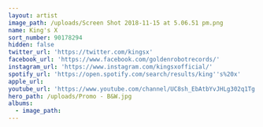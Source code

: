 ```yaml
---
layout: artist
image_path: /uploads/Screen Shot 2018-11-15 at 5.06.51 pm.png
name: King's X
sort_number: 90178294
hidden: false
twitter_url: 'https://twitter.com/kingsx'
facebook_url: 'https://www.facebook.com/goldenrobotrecords/'
instagram_url: 'https://www.instagram.com/kingsxofficial/'
spotify_url: 'https://open.spotify.com/search/results/king''s%20x'
apple_url:
youtube_url: 'https://www.youtube.com/channel/UC8sh_EbAtbYvJHLg302q1Tg'
hero_path: /uploads/Promo - B&W.jpg
albums:
  - image_path:
---
```


